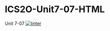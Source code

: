 # ICS2O-Unit7-07-HTML
Unit 7-07
[![linter](https://github.com/Matthew-Espayos/ICS2O-Unit7-07-HTML/workflows/linter/badge.svg)](https://github.com/marketplace/actions/super-linter)
